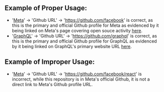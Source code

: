 ## Example of Proper Usage:
* '[Meta](https://golden.com/wiki/Meta-99MBY33)' -> 'Github URL' -> 'https://github.com/facebook' is correct, as this is the primary and official Github profile for Meta as evidenced by it being linked on Meta's page covering open souce activity [here](https://jmp.sh/7v4xM45+/Screen+Shot+2022-07-26+at+11.02.53+AM.png).
* '[GraphQL](https://golden.com/wiki/GraphQL-EN536M)' -> 'Github URL' -> 'https://github.com/graphql' is correct, as this is the primary and official Github profile for GraphQL as evidenced by it being linked on GraphQL's primary website URL [here](https://jmp.sh/RR4r8uS+/Screen+Shot+2022-07-26+at+11.08.50+AM.png).

## Example of Improper Usage:
* '[Meta](https://golden.com/wiki/Meta-99MBY33)' -> 'Github URL' -> 'https://github.com/facebook/react' is incorrect, while this repository is in Meta's official Github, it is not a direct link to Meta's Github profile URL.
